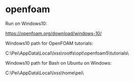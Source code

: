 # openfoam
Run on Windows10:

https://openfoam.org/download/windows-10/ 

Windows10 path for OpenFOAM tutorials:

C:\Pei\AppData\Local\lxss\rootfs\opt\openfoam5\tutorials\

Windows10 path for Bash on Ubuntu on Windows:

C:\Pei\AppData\Local\lxss\home\pei\
